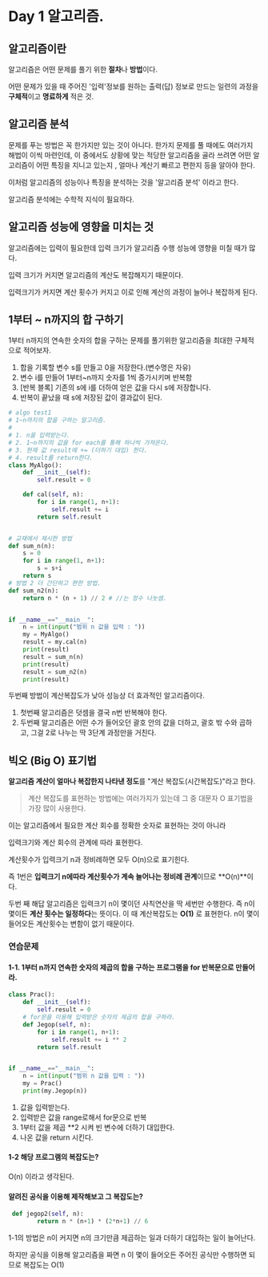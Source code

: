# Day 1 알고리즘.

## 알고리즘이란

알고리즘은 어떤 문제를 풀기 위한 **절차**나 **방법**이다. 

어떤 문제가 있을 때 주어진 '입력'정보를 원하는 출력(답) 정보로 만드는 일련의 과정을 **구체적**이고 **명료하게** 적은 것.

## 알고리즘 분석

문제를 푸는 방법은 꼭 한가지만 있는 것이 아니다. 한가지 문제를 풀 때에도 여러가지 해법이 이씩 마련인데, 이 중에서도 상황에 맞는 적당한 알고리즘을 골라 쓰려면 어떤 알고리즘이 어떤 특징을 지니고 있는지 , 얼마나 계산기 빠르고 편한지 등을 알아야 한다.

이처럼 알고리즘의 성능이나 특징을 분석하는 것을 '알고리즘 분석' 이라고 한다.

알고리즘 분석에는 수학적 지식이 필요하다.

## 알고리즘 성능에 영향을 미치는 것

알고리즘에는 입력이 필요한데 입력 크기가 알고리즘 수행 성능에 영향을 미칠 때가 많다. 

입력 크기가 커지면 알고리즘의 계산도 복잡해지기 때문이다.

입력크기가 커지면 계산 횟수가 커지고 이로 인해 계산의 과정이 늘어나 복잡하게 된다.

## 1부터 ~ n까지의 합 구하기

1부터 n까지의 연속한 숫자의 합을 구하는 문제를 풀기위한 알고리즘을 최대한 구체적으로 적어보자.

1. 합을 기록할 변수 s를 만들고 0을 저장한다.(변수명은 자유)
2. 변수 i를 만들어 1부터~n까지 숫자를 1씩 증가시키며 반복함
3. [반복 블록] 기존의 s에 i를 더하여 얻은 값을 다시 s에 저장합니다.
4. 반복이 끝났을 때 s에 저장된 값이 결과값이 된다.

```python
# algo test1
# 1~n까지의 합을 구하는 알고리즘.
#
# 1. n을 입력받는다.
# 2. 1~n까지의 값을 for each를 통해 하나씩 가져온다.
# 3. 현재 값 result에 += (더하기 대입) 한다.
# 4. result를 return한다.
class MyAlgo():
    def __init__(self):
        self.result = 0

    def cal(self, n):
        for i in range(1, n+1):
            self.result += i
        return self.result


# 교재에서 제시한 방법
def sum_n(n):
    s = 0
    for i in range(1, n+1):
        s = s+i
    return s
# 방법 2 더 간단하고 편한 방법.
def sum_n2(n):
    return n * (n + 1) // 2 # //는 정수 나눗셈.


if __name__=="__main__":
    n = int(input("범위 n 값을 입력 : "))
    my = MyAlgo()
    result = my.cal(n)
    print(result)
    result = sum_n(n)
    print(result)
    result = sum_n2(n)
    print(result)


```

두번째 방법이 계산복잡도가 낮아 성능상 더 효과적인 알고리즘이다.

1. 첫번째 알고리즘은 덧셈을 결국 n번 반복해야 한다.
2. 두번째 알고리즘은 어떤 수가 들어오던 괄호 안의 값을 더하고, 괄호 밖 수와 곱하고, 그걸 2로 나누는 딱 3단계 과정만을 거친다.



## 빅오 (Big O) 표기법

**알고리즘 계산이 얼마나 복잡한지 나타낸 정도**를 "계산 복잡도(시간복잡도)"라고 한다. 

> 계산 복잡도를 표현하는 방법에는 여러가지가 있는데 그 중 대문자 O 표기법을 가장 많이 사용한다.

이는 알고리즘에서 필요한 계산 회수를 정확한 숫자로 표현하는 것이 아니라 

입력크기와 계산 회수의 관계에 따라 표현한다.

계산횟수가 입력크기 n과 정비례하면 모두 O(n)으로 표기힌다.

즉 1번은 **입력크기 n에따라 계산횟수가 계속 늘어나는 정비례 관계**이므로 **O(n)**이다.

두번 째 해답 알고리즘은 입력크기 n이 몇이던 사칙연산을 딱 세번만 수행한다. 즉 n이 몇이든 **계산 횟수는 일정하다**는 뜻이다. 이 때 계산복잡도는 **O(1)** 로 표현한다. n이 몇이 들어오든 계산횟수는 변함이 없기 때문이다.



### 연습문제

#### 1-1. 1부터 n까지 연속한 숫자의 제곱의 합을 구하는 프로그램을 for 반복문으로 만들어라.

```python
class Prac():
    def __init__(self):
        self.result = 0
    # for문을 이용해 입력받은 숫자의 제곱의 합을 구하라.
    def Jegop(self, n):
        for i in range(1, n+1):
            self.result += i ** 2
        return self.result


if __name__=="__main__":
    n = int(input("범위 n 값을 입력 : "))
    my = Prac()
    print(my.Jegop(n))

```

1. 값을 입력받는다.
2. 입력받은 값을 range로해서 for문으로 반복
3. 1부터 값을 제곱 **2 시켜 빈 변수에 더하기 대입한다.
4. 나온 값을 return 시킨다.

#### 1-2 해당 프로그램의 복잡도는?

O(n) 이라고 생각된다.

#### 알려진 공식을 이용해 제작해보고 그 복잡도는?

```python
 def jegop2(self, n):
        return n * (n+1) * (2*n+1) // 6
```

1-1의 방법은 n이 커지면 n의 크기만큼 제곱하는 일과 더하기 대입하는 일이 늘어난다. 

하지만 공식을 이용해 알고리즘을 짜면 n 이 몇이 들어오든 주어진 공식만 수행하면 되므로 복잡도는 O(1)